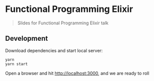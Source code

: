 # Functional Programming Elixir
> Slides for Functional Programming Elixir talk

## Development

Download dependencies and start local server:

```shell
yarn
yarn start
```

Open a browser and hit [http://localhost:3000](http://localhost:3000), and we are ready to roll
